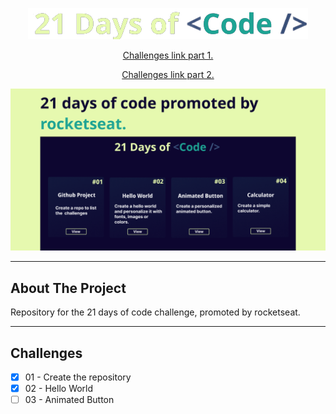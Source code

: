 <div align="center">

![](/assets/images/21-days-of-code.png)

<p>

[Challenges link part 1.](https://www.instagram.com/p/ChTBg1BpLGU/)

[Challenges link part 2.](https://www.instagram.com/p/ChkahuNOLvF/)


</p>

</div>

![](/assets/images/capa.png)

<hr/>

## About The Project
Repository for the 21 days of code challenge, promoted by rocketseat.

<hr/>

## Challenges
* [x] 01 - Create the repository
* [x] 02 - Hello World
* [ ] 03 - Animated Button